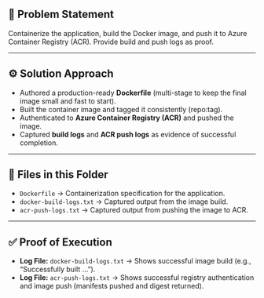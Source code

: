 ## 📌 Problem Statement
Containerize the application, build the Docker image, and push it to Azure Container Registry (ACR). Provide build and push logs as proof.

---

## ⚙️ Solution Approach
- Authored a production-ready **Dockerfile** (multi-stage to keep the final image small and fast to start).
- Built the container image and tagged it consistently (repo:tag).
- Authenticated to **Azure Container Registry (ACR)** and pushed the image.
- Captured **build logs** and **ACR push logs** as evidence of successful completion.

---

## 📂 Files in this Folder
- `Dockerfile` → Containerization specification for the application.
- `docker-build-logs.txt` → Captured output from the image build.
- `acr-push-logs.txt` → Captured output from pushing the image to ACR.

---

## ✅ Proof of Execution
- **Log File:** `docker-build-logs.txt` → Shows successful image build (e.g., “Successfully built …”).
- **Log File:** `acr-push-logs.txt` → Shows successful registry authentication and image push (manifests pushed and digest returned).

